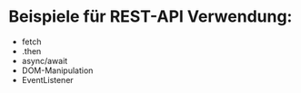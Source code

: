 # Beispiele für REST-API Verwendung:

- fetch
- .then
- async/await
- DOM-Manipulation
- EventListener
